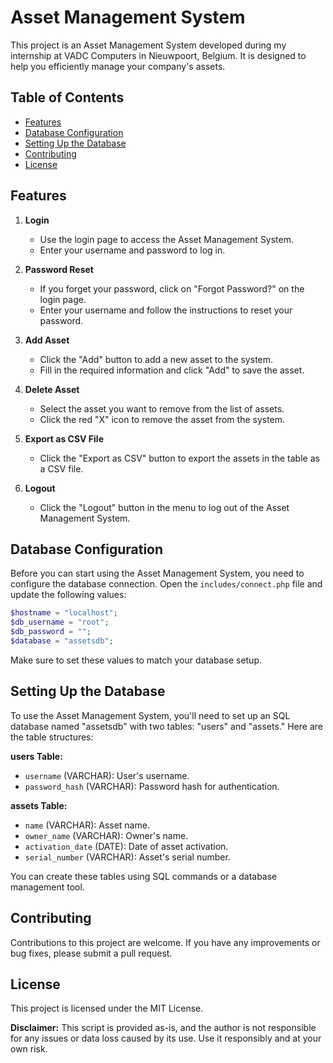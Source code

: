 # Asset Management System

This project is an Asset Management System developed during my internship at VADC Computers in Nieuwpoort, Belgium. It is designed to help you efficiently manage your company's assets.

## Table of Contents
- [Features](#features)
- [Database Configuration](#database-configuration)
- [Setting Up the Database](#setting-up-the-database)
- [Contributing](#contributing)
- [License](#license)

## Features

1. **Login**
   - Use the login page to access the Asset Management System.
   - Enter your username and password to log in.

2. **Password Reset**
   - If you forget your password, click on "Forgot Password?" on the login page.
   - Enter your username and follow the instructions to reset your password.

3. **Add Asset**
   - Click the "Add" button to add a new asset to the system.
   - Fill in the required information and click "Add" to save the asset.

4. **Delete Asset**
   - Select the asset you want to remove from the list of assets.
   - Click the red "X" icon to remove the asset from the system.

5. **Export as CSV File**
   - Click the "Export as CSV" button to export the assets in the table as a CSV file.

6. **Logout**
   - Click the "Logout" button in the menu to log out of the Asset Management System.

## Database Configuration

Before you can start using the Asset Management System, you need to configure the database connection. Open the `includes/connect.php` file and update the following values:

```php
$hostname = "localhost";
$db_username = "root";
$db_password = "";
$database = "assetsdb";
```

Make sure to set these values to match your database setup.

## Setting Up the Database

To use the Asset Management System, you'll need to set up an SQL database named "assetsdb" with two tables: "users" and "assets." Here are the table structures:

**users Table:**
- `username` (VARCHAR): User's username.
- `password_hash` (VARCHAR): Password hash for authentication.

**assets Table:**
- `name` (VARCHAR): Asset name.
- `owner_name` (VARCHAR): Owner's name.
- `activation_date` (DATE): Date of asset activation.
- `serial_number` (VARCHAR): Asset's serial number.

You can create these tables using SQL commands or a database management tool.

## Contributing

Contributions to this project are welcome. If you have any improvements or bug fixes, please submit a pull request.

## License

This project is licensed under the MIT License.

**Disclaimer:** This script is provided as-is, and the author is not responsible for any issues or data loss caused by its use. Use it responsibly and at your own risk.